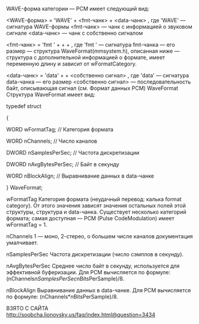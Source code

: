WAVE-форма категории — PCM имеет следующий вид:

<WAVE-форма> = 'WAVE' + <fmt-чанк> + <data-чанк> , где 'WAVE' — сигнатура WAVE-формы
<fmt-чанк> — чанк с информацией о звуковом сигнале
<data-чанк> — чанк с собственно сигналом

<fmt-чанк> = 'fmt ' + <ckSize> + <WaveFormat> + <fmt-specific> , где
'fmt ' — сигнатура fmt-чанка
<ckSize> — его размер
<WaveFormat> — структура WaveFormat(mmsystem.h), описанная ниже
<fmt-specific> — структура с дополнительной информацией о формате, имеет переменную длину и зависит от wFormatCategory.
 
<data-чанк> = 'data' + <ckSize> + <собственно сигнал> , где 'data' — сигнатура data-чанка
<ckSize> — его размер
<собственно сигнал> — последовательность байт, описывающая сигнал (см. Формат данных PCM)
WaveFormat
Структура WaveFormat имеет вид:
  
typedef struct

{

WORD wFormatTag; // Категория формата

WORD nChannels; // Число каналов

DWORD nSamplesPerSec; // Частота дискретизации

DWORD nAvgBytesPerSec; // Байт в секунду

WORD nBlockAlign; // Выравнивание данных в data-чанке

} WaveFormat;

wFormatTag Категория формата (неудачный перевод: калька format category). От этого значения зависят значения остальных полей этой структуры, структура <fmt-specific> и data-чанка. Существует несколько категорий формата; самая доступная — PCM (Pulse CodeModulation) имеет wFormatTag = 1.

nChannels 1 — моно, 2-стерео, о большем числе каналов документация умалчивает.

nSamplesPerSec Частота дискретизации (число сэмплов в секунду).

nAvgBytesPerSec Среднее число байт в секунду, используется для эффективной буферизации. Для PCM вычисляется по формуле: (nChannels*nSamplesPerSec*nBitsPerSample)/8.

nBlockAlign Выравнивание данных в data-чанке. Для PCM вычисляется по формуле: (nChannels*nBitsPerSample)/8.


ВЗЯТО С САЙТА http://soobcha.lionovsky.us/faq/index.html@question=3434
